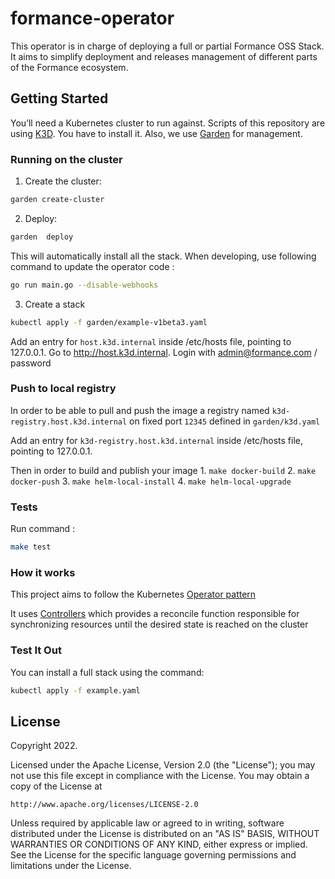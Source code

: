 # formance-operator

This operator is in charge of deploying a full or partial Formance OSS Stack.
It aims to simplify deployment and releases management of different parts of the Formance ecosystem.

## Getting Started

You’ll need a Kubernetes cluster to run against.
Scripts of this repository are using [K3D](https://k3d.io/v5.4.6/). You have to install it.
Also, we use [Garden](https://docs.garden.io/) for management.

### Running on the cluster
1. Create the cluster:

```sh
garden create-cluster
```

2. Deploy:

```sh
garden  deploy
```

This will automatically install all the stack.
When developing, use following command to update the operator code :
```sh
go run main.go --disable-webhooks
```

3. Create a stack

```sh
kubectl apply -f garden/example-v1beta3.yaml
```

Add an entry for `host.k3d.internal` inside /etc/hosts file, pointing to 127.0.0.1.
Go to http://host.k3d.internal.
Login with admin@formance.com / password

### Push to local registry

In order to be able to pull and push the image a registry named `k3d-registry.host.k3d.internal` 
on fixed port `12345` defined in `garden/k3d.yaml` 


Add an entry for `k3d-registry.host.k3d.internal` inside /etc/hosts file, pointing to 127.0.0.1.

Then in order to build and publish your image
    1. `make docker-build`
    2. `make docker-push`
    3. `make helm-local-install`
    4. `make helm-local-upgrade`

### Tests

Run command :
```sh
make test
```

### How it works
This project aims to follow the Kubernetes [Operator pattern](https://kubernetes.io/docs/concepts/extend-kubernetes/operator/)

It uses [Controllers](https://kubernetes.io/docs/concepts/architecture/controller/)
which provides a reconcile function responsible for synchronizing resources until the desired state is reached on the cluster

### Test It Out

You can install a full stack using the command:
```sh
kubectl apply -f example.yaml
```

## License

Copyright 2022.

Licensed under the Apache License, Version 2.0 (the "License");
you may not use this file except in compliance with the License.
You may obtain a copy of the License at

    http://www.apache.org/licenses/LICENSE-2.0

Unless required by applicable law or agreed to in writing, software
distributed under the License is distributed on an "AS IS" BASIS,
WITHOUT WARRANTIES OR CONDITIONS OF ANY KIND, either express or implied.
See the License for the specific language governing permissions and
limitations under the License.
